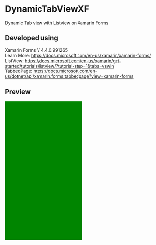 # DynamicTabViewXF
Dynamic Tab view with Listview on Xamarin Forms

## Developed using 
Xamarin Forms V 4.4.0.991265<br>
Learn More: https://docs.microsoft.com/en-us/xamarin/xamarin-forms/<br>
ListView: https://docs.microsoft.com/en-us/xamarin/get-started/tutorials/listview/?tutorial-step=1&tabs=vswin<br>
TabbedPage: https://docs.microsoft.com/en-us/dotnet/api/xamarin.forms.tabbedpage?view=xamarin-forms

## Preview
<img src="Screenshots/Preview.gif" width="250" height="450">
